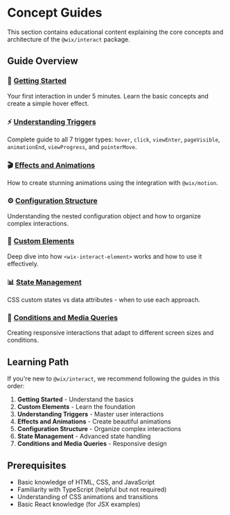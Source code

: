 # Concept Guides

This section contains educational content explaining the core concepts and architecture of the `@wix/interact` package.

## Guide Overview

### 🚀 [Getting Started](./getting-started.md)
Your first interaction in under 5 minutes. Learn the basic concepts and create a simple hover effect.

### ⚡ [Understanding Triggers](./understanding-triggers.md) 
Complete guide to all 7 trigger types: `hover`, `click`, `viewEnter`, `pageVisible`, `animationEnd`, `viewProgress`, and `pointerMove`.

### 🎬 [Effects and Animations](./effects-and-animations.md)
How to create stunning animations using the integration with `@wix/motion`.

### ⚙️ [Configuration Structure](./configuration-structure.md)
Understanding the nested configuration object and how to organize complex interactions.

### 🔧 [Custom Elements](./custom-elements.md)
Deep dive into how `<wix-interact-element>` works and how to use it effectively.

### 📊 [State Management](./state-management.md)
CSS custom states vs data attributes - when to use each approach.

### 📱 [Conditions and Media Queries](./conditions-and-media-queries.md)
Creating responsive interactions that adapt to different screen sizes and conditions.

## Learning Path

If you're new to `@wix/interact`, we recommend following the guides in this order:

1. **Getting Started** - Understand the basics
2. **Custom Elements** - Learn the foundation
3. **Understanding Triggers** - Master user interactions  
4. **Effects and Animations** - Create beautiful animations
5. **Configuration Structure** - Organize complex interactions
6. **State Management** - Advanced state handling
7. **Conditions and Media Queries** - Responsive design

## Prerequisites

- Basic knowledge of HTML, CSS, and JavaScript
- Familiarity with TypeScript (helpful but not required)
- Understanding of CSS animations and transitions
- Basic React knowledge (for JSX examples)